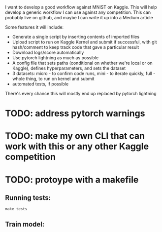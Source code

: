 I want to develop a good workflow against MNIST on Kaggle. This will help develop a generic workflow I can use against any competition. This can probably live on github, and maybe I can write it up into a Medium article

Some features it will include:
* Generate a single script by inserting contents of imported files
* Upload script to run on Kaggle Kernel and submit if successful, with git hash/comment to keep track code that gave a particular result
* Download logs/score automatically
* Use pytorch lightning as much as possible
* A config file that sets paths (conditional on whether we're local or on Kaggle), defines hyperparameters, and sets the dataset
* 3 datasets: micro - to confirm code runs, mini - to iterate quickly, full - whole thing, to run on kernel and submit
* automated tests, if possible

There's every chance this will mostly end up replaced by pytorch lightning

# TODO: address pytorch warnings
# TODO: make my own CLI that can work with this or any other Kaggle competition
# TODO: protoype with a makefile

## Running tests:
```
make tests
```

## Train model:

